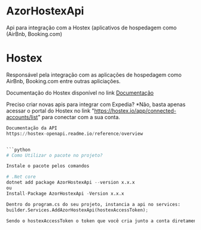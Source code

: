 # AzorHostexApi
Api para integração com a Hostex (aplicativos de hospedagem como (AirBnb, Booking.com)

# Hostex

Responsável pela integração com as aplicações de hospedagem como AirBnb, Booking.com entre outras apliciações.

Documentação do Hostex disponível no link [Documentação](https://hostex-openapi.readme.io/reference)

Preciso criar novas apis para integrar com Expedia? 
*Não, basta apenas acessar o portal do Hostex no link "https://hostex.io/app/connected-accounts/list" para conectar com a sua conta.

```python
Documentação da API
https://hostex-openapi.readme.io/reference/overview


```python
# Como Utilizar o pacote no projeto?

Instale o pacote pelos comandos

# .Net core
dotnet add package AzorHostexApi --version x.x.x
ou
Install-Package AzorHostexApi -Version x.x.x 

Dentro do program.cs do seu projeto, instancia a api no services:
builder.Services.AddAzorHostexApi(hostexAccessToken);

Sendo o hostexAccessToken o token que você cria junto a conta diretamente no cadastro com a Hostex
